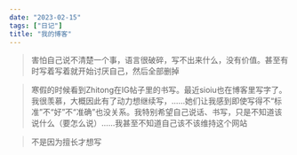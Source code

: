 ```yaml
---
date: "2023-02-15"
tags: ["日记"]
title: "我的博客"
---
```

>害怕自己说不清楚一个事，语言很破碎，写不出来什么，没有价值。甚至有时写着写着就开始讨厌自己，然后全部删掉

>寒假的时候看到Zhitong在IG帖子里的书写。最近sioiu也在博客里写字了。我很羡慕，大概因此有了动力想继续写，……她们让我感到即使写得不“标准”不“好”不“准确”也没关系。我特别希望自己说话、书写，只是不知道该说什么（要怎么说）……我甚至不知道自己该不该维持这个网站

>不是因为擅长才想写